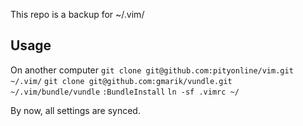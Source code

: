 
This repo is a backup for ~/.vim/

## Usage

On another computer
`git clone git@github.com:pityonline/vim.git ~/.vim/`
`git clone git@github.com:gmarik/vundle.git ~/.vim/bundle/vundle`
`:BundleInstall`
`ln -sf .vimrc ~/`

By now, all settings are synced.
